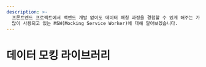 ```yaml
---
description: >-
  프론트엔드 프로젝트에서 백엔드 개발 없이도 데이터 패칭 과정을 경험할 수 있게 해주는 가짜 API 서버에 대해 알아봅시다. 그 중 현재 가장
  많이 사용되고 있는 MSW(Mocking Service Worker)에 대해 알아보겠습니다.
---
```


# 데이터 모킹 라이브러리



